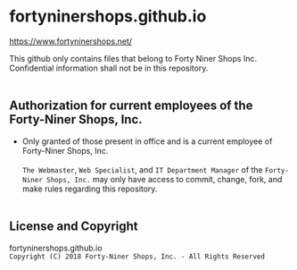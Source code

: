# fortyninershops.github.io
https://www.fortyninershops.net/

This github only contains files that belong to Forty Niner Shops Inc. <br/>
Confidential information shall not be in this repository. <br/> <br/>

## Authorization for current employees of the Forty-Niner Shops, Inc.
- Only granted of those present in office and is a current employee of Forty-Niner Shops, Inc. <br/><br/>
`The Webmaster`, `Web Specialist`, and `IT Department Manager` of the `Forty-Niner Shops, Inc.` may only have access 
     to commit, change, fork, and make rules regarding this repository. <br/> <br/>


                              
## License and Copyright
fortyninershops.github.io    <br/>
                            `Copyright (C) 2018 Forty-Niner Shops, Inc. - All Rights Reserved` 
